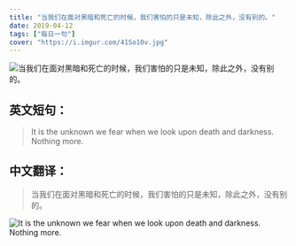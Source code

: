 ```yaml
---
title: "当我们在面对黑暗和死亡的时候，我们害怕的只是未知，除此之外，没有别的。"
date: 2019-04-12
tags: ["每日一句"]
cover: "https://i.imgur.com/41So10v.jpg"
---
```


![当我们在面对黑暗和死亡的时候，我们害怕的只是未知，除此之外，没有别的。](https://i.imgur.com/DdqXUnD.jpg)

## 英文短句：
> It is the unknown we fear when we look upon death and darkness. Nothing more.

<!--more-->

## 中文翻译：
> 当我们在面对黑暗和死亡的时候，我们害怕的只是未知，除此之外，没有别的。

![It is the unknown we fear when we look upon death and darkness. Nothing more.](https://i.imgur.com/kKhuYtL.jpg)

